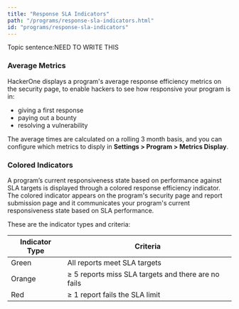 ```yaml
---
title: "Response SLA Indicators"
path: "/programs/response-sla-indicators.html"
id: "programs/response-sla-indicators"
---
```


Topic sentence:NEED TO WRITE THIS

### Average Metrics
HackerOne displays a program's average response efficiency metrics on the security page, to enable hackers to see how responsive your program is in:
* giving a first response
* paying out a bounty
* resolving a vulnerability

The average times are calculated on a rolling 3 month basis, and you can configure which metrics to disply in **Settings > Program > Metrics Display**. 

### Colored Indicators
A program’s current responsiveness state based on performance against SLA targets is displayed through a colored response efficiency indicator. The colored indicator appears on the program's security page and report submission page and it communicates your program's current responsiveness state based on SLA performance.   

These are the indicator types and criteria:

Indicator Type | Criteria
-------------- | ----------
Green | All reports meet SLA targets
Orange | ≥ 5 reports miss SLA targets and there are no fails
Red | ≥ 1 report fails the SLA limit
